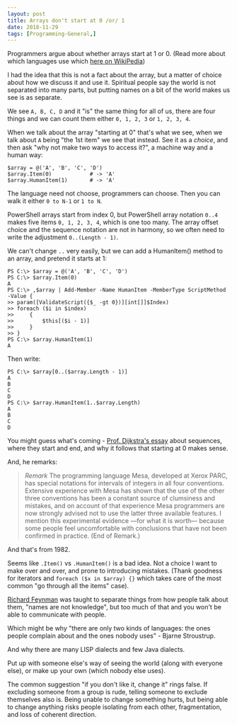 ```yaml
---
layout: post
title: Arrays don't start at 0 /or/ 1
date: 2018-11-29
tags: [Programming-General,]
---
```


Programmers argue about whether arrays start at 1 or 0. (Read more about which languages use which [here on WikiPedia](https://en.wikipedia.org/wiki/Comparison_of_programming_languages_(array)))

I had the idea that this is not a fact about the array,
but a matter of choice about how we discuss it and use it.
Spiritual people say the world is not separated into many parts,
but putting names on a bit of the world makes us see is as separate.

We see `A, B, C, D` and it "is" the same thing for all of us,
there are four things and we can count them either `0, 1, 2, 3`
or `1, 2, 3, 4`.

When we talk about the array "starting at 0" that's what we see,
when we talk about `A` being "the 1st item" we see that instead.
See it as a *choice*, and then ask "why not make two ways to access it?",
a machine way and a human way:

    $array = @('A', 'B', 'C', 'D')
    $array.Item(0)            # -> 'A'
    $array.HumanItem(1)       # -> 'A'

The language need not choose, programmers can choose.
Then you can walk it either `0 to N-1` or `1 to N`.

PowerShell arrays start from index 0, 
but PowerShell array notation `0..4` makes five items `0, 1, 2, 3, 4`,
which is one too many. The array offset choice and the sequence notation are not in harmony,
so we often need to write the adjustment `0..(Length - 1)`.

We can't change `..` very easily, but we can add a HumanItem() method to an array,
and pretend it starts at 1:

    PS C:\> $array = @('A', 'B', 'C', 'D')
    PS C:\> $array.Item(0)
    A
    PS C:\> ,$array | Add-Member -Name HumanItem -MemberType ScriptMethod -Value {
    >> param([ValidateScript({$_ -gt 0})][int[]]$Index)
    >> foreach ($i in $index)
    >>     {
    >>         $this[($i - 1)]
    >>     }
    >> }
    PS C:\> $array.HumanItem(1)
    A

Then write:

    PS C:\> $array[0..($array.Length - 1)]
    A
    B
    C
    D
    PS C:\> $array.HumanItem(1..$array.Length)
    A
    B
    C
    D

You might guess what's coming - 
[Prof. Dijkstra's essay](https://www.cs.utexas.edu/users/EWD/transcriptions/EWD08xx/EWD831.html) about sequences,
where they start and end, and why it follows that starting at 0 makes sense.

And, he remarks:

> _Remark_ The programming language Mesa, developed at Xerox PARC,
> has special notations for intervals of integers in all four conventions.
> Extensive experience with Mesa has shown that the use of the other three 
> conventions has been a constant source of clumsiness and mistakes,
> and on account of that experience Mesa programmers are now strongly 
> advised not to use the latter three available features.
> I mention this experimental evidence —for what it is worth— because some
> people feel uncomfortable with conclusions that have not been confirmed 
> in practice. (End of Remark.)

And that's from 1982.

Seems like `.Item()` vs `.HumanItem()` is a bad idea. 
Not a choice I want to make over and over, and prone to introducing mistakes.
(Thank goodness for iterators and `foreach ($x in $array) {}`
which takes care of the most common "go through all the items" case).

[Richard Feynman](https://www.youtube.com/watch?v=ga_7j72CVlc) was taught to separate
things from how people talk about them, "names are not knowledge",
but too much of that and you won't be able to communicate with people.

Which might be why "there are only two kinds of languages: the ones people complain about and the ones nobody uses" - Bjarne Stroustrup.

And why there are many LISP dialects and few Java dialects.

Put up with someone else's way of seeing the world (along with everyone else),
or make up your own (which nobody else uses).

The common suggestion "if you don't like it, change it" rings false.
If excluding someone from a group is rude, telling someone to exclude themselves also is.
Being unable to change something hurts, but being able to change anything
risks people isolating from each other, fragmentation, and loss of coherent direction.

